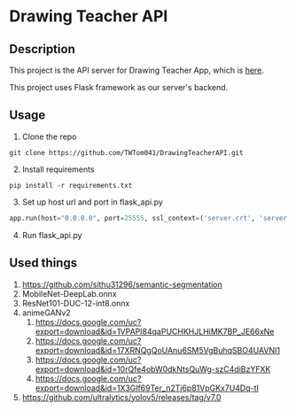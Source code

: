 # Drawing Teacher API
## Description
This project is the API server for Drawing Teacher App, which is [here](https://github.com/TWTom041/DrawingTeacherApp).

This project uses Flask framework as our server's backend.
## Usage
1. Clone the repo
```commandline
git clone https://github.com/TWTom041/DrawingTeacherAPI.git
```
2. Install requirements
```commandline
pip install -r requirements.txt
```
3. Set up host url and port in flask_api.py
```python
app.run(host="0.0.0.0", port=25555, ssl_context=('server.crt', 'server.key'))
```
4. Run flask_api.py
## Used things
1. https://github.com/sithu31296/semantic-segmentation
2. MobileNet-DeepLab.onnx
3. ResNet101-DUC-12-int8.onnx
4. animeGANv2
   1. https://docs.google.com/uc?export=download&id=1VPAPI84qaPUCHKHJLHiMK7BP_JE66xNe
   2. https://docs.google.com/uc?export=download&id=17XRNQgQoUAnu6SM5VgBuhqSBO4UAVNI1
   3. https://docs.google.com/uc?export=download&id=10rQfe4obW0dkNtsQuWg-szC4diBzYFXK
   4. https://docs.google.com/uc?export=download&id=1X3Glf69Ter_n2Tj6p81VpGKx7U4Dq-tI
5. https://github.com/ultralytics/yolov5/releases/tag/v7.0